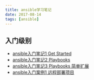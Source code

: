 ```yaml
---
title: ansible学习笔记
date: 2017-08-14
tags: [ansible]
---
```


## 入门级别

- [ansible入门笔记1 Get Started](/ansible/2017/08/08/item-basic_get_started)
- [ansible入门笔记2 Playbooks](/ansible/2017/08/08/item-basic_playbooks)
- [ansible入门笔记3 Playbooks 简单扩展](/ansible/2017/08/08/item-basic_playbooks_ext)
- [ansible入门案例1 远程部署项目](/ansible/2017/08/08/item-basic_tasks1)



